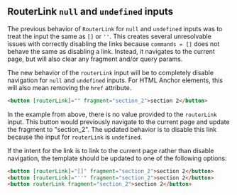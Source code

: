 ## RouterLink `null` and `undefined` inputs

The previous behavior of `RouterLink` for `null` and `undefined` inputs was to treat
the input the same as `[]` or `''`. This creates several unresolvable issues with
correctly disabling the links because `commands = []` does not behave the same
as disabling a link. Instead, it navigates to the current page, but will also
clear any fragment and/or query params.

The new behavior of the `routerLink` input will be to completely disable navigation
for `null` and `undefined` inputs. For HTML Anchor elements, this will also mean
removing the `href` attribute.

```HTML
<button [routerLink]="" fragment="section_2">section 2</button>
```

In the example from above, there is no value provided to the `routerLink` input.
This button would previously navigate to the current page and update the fragment to "section_2".
The updated behavior is to disable this link because the input
for `routerLink` is `undefined`.

If the intent for the link is to link to the current page rather than disable navigation,
the template should be updated to one of the following options:
```HTML
<button [routerLink]="[]" fragment="section_2">section 2</button>
<button [routerLink]="''" fragment="section_2">section 2</button>
<button routerLink fragment="section_2">section 2</button>
```